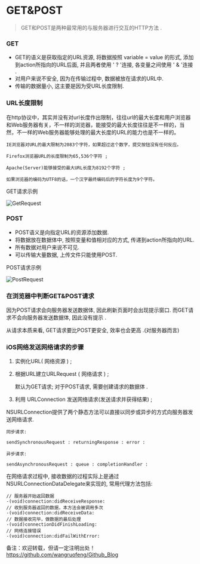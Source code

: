 # GET&POST

> GET和POST是两种最常用的与服务器进行交互的HTTP方法 .

### GET
* GET的语义是获取指定的URL资源, 将数据按照 variable = value 的形式, 添加到action所指向的URL后面, 并且两者使用 ' ? '连接, 各变量之间使用 ' & '连接 .
* 对用户来说不安全, 因为在传输过程中, 数据被放在请求的URL中.
* 传输的数据量小, 这主要是因为受URL长度限制.

### URL长度限制

 在http协议中，其实并没有对url长度作出限制，往往url的最大长度和用户浏览器和Web服务器有关，不一样的浏览器，能接受的最大长度往往是不一样的，当然，不一样的Web服务器能够处理的最大长度的URL的能力也是不一样的。

    IE浏览器对URL的最大限制为2083个字符，如果超过这个数字，提交按钮没有任何反应。

    Firefox浏览器URL的长度限制为65,536个字符 ;

    Apache(Server)能够接受的最大URL长度为8192个字符 ;

    如果浏览器的编码为UTF8的话，一个汉字最终编码后的字符长度为9个字符。

GET请求示例

![GetRequest](http://static.oschina.net/uploads/space/2014/0602/164040_3SOT_1774273.png)

### POST
* POST语义是向指定URL的资源添加数据.
* 将数据放在数据体中, 按照变量和值相对应的方式, 传递到action所指向的URL.
* 所有数据对用户来说不可见.
* 可以传输大量数据, 上传文件只能使用POST.

POST请求示例

![PostRequest](http://static.oschina.net/uploads/space/2014/0602/164119_VRKY_1774273.png)

### 在浏览器中判断GET&POST请求

因为POST请求会向服务器发送数据体, 因此刷新页面时会出现提示窗口. 而GET请求不会向服务器发送数据体, 因此没有提示 .

从请求本质来看, GET请求要比POST更安全, 效率也会更高 .(对服务器而言)

### iOS网络发送网络请求的步骤
1. 实例化URL( 网络资源 ) ;

2. 根据URL建立URLRequest ( 网络请求 ) ;

    默认为GET请求; 对于POST请求,  需要创建请求的数据体 .

3. 利用 URLConnection 发送网络请求(发送请求并获得结果) ;

NSURLConnection提供了两个静态方法可以直接以同步或异步的方式向服务器发送网络请求.

   	同步请求:

    sendSynchronousRequest : returningResponse : error :

    异步请求:

    sendAsynchronousRequest : queue : completionHandler :

在网络请求过程中, 接收数据的过程实际上是通过 NSURLConnectionDataDelegate来实现的, 常用代理方法包括:

```objectice-c
// 服务器开始返回数据
-(void)connection:didReceiveResponse:
// 收到服务器返回的数据，本方法会被调用多次
-(void)connection:didReceiveData:
// 数据接收完毕，做数据的最后处理
-(void)connectionDidFinishLoading:
// 网络连接错误
-(void)connection:didFailWithError:
```

备注：欢迎转载，但请一定注明出处！ <https://github.com/wangruofeng/Github_Blog>
